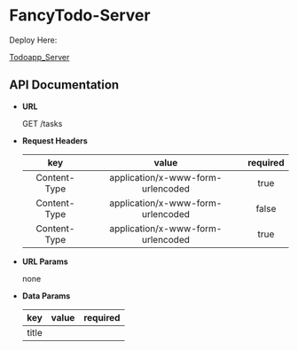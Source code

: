 # FancyTodo-Server

  Deploy Here:

[Todoapp_Server](http://localhost:3000)

## API Documentation

* **URL**

  GET /tasks

* **Request Headers**

  | key | value | required |
  | :---: | :---: | :---: |
  | Content-Type | application/x-www-form-urlencoded | true |
  | Content-Type | application/x-www-form-urlencoded | false |
  | Content-Type | application/x-www-form-urlencoded | true |
  
* **URL Params**

   none

* **Data Params**

  | key | value | required |
  | :---: | :---: | :---: |
  | title | <TITLE> | true |
  | description | <DESCRIPTION> | false |
  | due_date | <DUE_DATE> | true |

* **Success Response:**

  * **Code:** 201 CREATED <br />
    **Content:** 
    [
      {
        "id": 6,
        "title": "contoh",
        "description": "ngerjain dulu yah sampe kelar",
        "due_date": "2020-12-20T00:00:00.000Z",
        "createdAt": "2020-07-06T13:01:15.009Z",
        "updatedAt": "2020-07-06T13:01:15.009Z"
      }
    ]
    ```
 
* **Error Response:**

    * **Code:** 500 INTERNAL SERVER ERROR <br />
        **Content:** 
        ```json
        { "error" : "internal server error" }
        ```


* **URL**

  POST /tasks

* **Request Headers**

  | key | value | required |
  | :---: | :---: | :---: |
  | Content-Type | application/x-www-form-urlencoded | true |
  | Content-Type | application/x-www-form-urlencoded | false |
  | Content-Type | application/x-www-form-urlencoded | true |
  
* **URL Params**

   none

* **Data Params**

  | key | value | required |
  | :---: | :---: | :---: |
  | title | <TITLE> | true |
  | description | <DESCRIPTION> | false |
  | due_date | <DUE_DATE> | true |

* **Success Response:**
  
  
  * **Code:** 201 CREATED <br />
    **Content:** 
    ```json
    {
    "title": "contoh",
    "description": "ngerjain dulu yah sampe kelar",
    "due_date": "2020-12-20T00:00:00.000Z"
    }
    ```
 
* **Error Response:**

    * **Code:** 400 BAD REQUEST <br />
        **Content:** 
        ```json
        {
          "err": "validation errors"
        }
        ```

    OR

    * **Code:** 500 INTERNAL SERVER ERROR <br />
        **Content:** 
        ```json
        { "error" : "internal server error" }
        ```